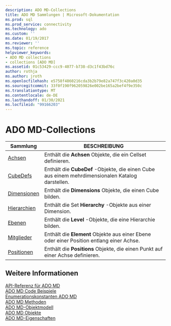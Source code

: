 ```yaml
---
description: ADO MD-Collections
title: ADO MD Sammlungen | Microsoft-Dokumentation
ms.prod: sql
ms.prod_service: connectivity
ms.technology: ado
ms.custom: ''
ms.date: 01/19/2017
ms.reviewer: ''
ms.topic: reference
helpviewer_keywords:
- ADO MD collections
- collections [ADO MD]
ms.assetid: 01c53429-ccc9-4077-b738-d3c1f43bd76c
author: rothja
ms.author: jroth
ms.openlocfilehash: e5758f4860216cda3b2b79e82a747f3c420a0d35
ms.sourcegitcommit: 33f0f190f962059826e002be165a2bef4f9e350c
ms.translationtype: MT
ms.contentlocale: de-DE
ms.lasthandoff: 01/30/2021
ms.locfileid: "99166203"
---
```

# <a name="ado-md-collections"></a>ADO MD-Collections

|Sammlung|BESCHREIBUNG|  
|-|-|  
|[Achsen](./axes-collection-ado-md.md)|Enthält die **Achsen** Objekte, die ein Cellset definieren.|  
|[CubeDefs](./cubedef-object-ado-md.md)|Enthält die **CubeDef** -Objekte, die einen Cube aus einem mehrdimensionalen Katalog darstellen.|  
|[Dimensionen](./dimension-object-ado-md.md)|Enthält die **Dimensions** Objekte, die einen Cube bilden.|  
|[Hierarchien](./hierarchy-object-ado-md.md)|Enthält die Set **Hierarchy** -Objekte aus einer Dimension.|  
|[Ebenen](./level-object-ado-md.md)|Enthält die **Level** -Objekte, die eine Hierarchie bilden.|  
|[Mitglieder](./members-collection-ado-md.md)|Enthält die **Element** Objekte aus einer Ebene oder einer Position entlang einer Achse.|  
|[Positionen](./positions-collection-ado-md.md)|Enthält die **Positions** Objekte, die einen Punkt auf einer Achse definieren.|  
  
## <a name="see-also"></a>Weitere Informationen  
 [API-Referenz für ADO MD](./ado-md-object-model.md)   
 [ADO MD Code Beispiele](./ado-md-code-examples.md)   
 [Enumerationskonstanten ADO MD](./ado-md-enumerated-constants.md)   
 [ADO MD Methoden](./ado-md-methods.md)   
 [ADO MD-Objektmodell](./ado-md-object-model.md)   
 [ADO MD Objekte](./ado-md-objects.md)   
 [ADO MD-Eigenschaften](./ado-md-properties.md)
